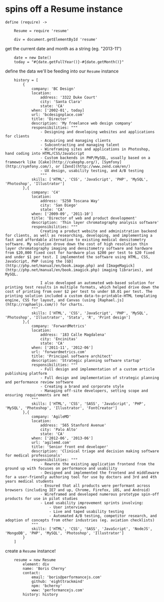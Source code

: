 spins off a Resume instance
===========================

	define (require) ->

		Resume = require 'resume'

		div = document.getElementById 'resume'

get the current date and month as a string (eg. "2013-11")
	
		date = new Date()
		today = "#{date.getFullYear()}-#{date.getMonth()}"

define the data we'll be feeding into our `Resume` instance

		history = [
			{
				company: 'BC Design'
				location:
					address: '3322 Duke Court'
					city: 'Santa Clara'
					state: 'CA'
				when: ['2002-01', today]
				url: 'bcdesignplace.com'
				title: 'Director'
				description: 'My freelance web design company'
				responsibilities: """
					- Designing and developing websites and applications for clients
					- Acquiring and managing clients
					- Subcontracting and managing talent
					- Wireframing sites and applications in Photoshop, hand coding into HTML/CSS/JavaScript
					- Custom backends in PHP/MySQL, usually based on a framework like [Cake](http://cakephp.org/), [Symfony](http://symfony.com/), or [Zend](http://www.zend.com/en/)
					- UX design, usability testing, and A/B testing
					"""
				skills: ['HTML', 'CSS', 'JavaScript', 'PHP', 'MySQL', 'Photoshop', 'Illustrator']
			},{
				company: 'C4'
				location:
					address: '5250 Toscana Way'
					city: 'San Diego'
					state: 'CA'
				when: ['2009-09', '2011-10']
				title: 'Director of web and product development'
				description: 'Thin layer chromatography analysis software'
				responsibilities: """
					Creating a product website and administration backend for clients, as well as researching, developing, and implementing a fast and affordable alternative to existing medical densitometry software. My solution drove down the cost of high resolution thin layer chromatography imaging and densitometry software and hardware from $20,000 fixed cost for hardware plus $200 per test to $20 fixed and under $1 per test. I implemented the software using HTML, CSS, JavaScript, PHP (using the [GD](http://php.net/manual/en/book.image.php) and [ImageMagick](http://php.net/manual/en/book.imagick.php) imaging libraries), and MySQL.

					I also developed an automated web-based solution for printing test results in multiple formats, which helped drive down the cost of printing from over $2 per test to under $0.01 per test. The printing solution included a custom data-to-printable-HTML templating engine, CSS for layout, and Canvas (using [Raphael.js](http://raphaeljs.com/)) for charts.
				"""
				skills: ['HTML', 'CSS', 'JavaScript', 'PHP', 'MySQL', 'Photoshop', 'Illustrator', 'Stata', 'R', 'Print design']
			},{
				company: 'ForwardMetrics'
				location:
					address: '183 Calle Magdalena'
					city: 'Encinitas'
					state: 'CA'
				when: ['2011-11', '2012-06']
				url: 'forwardmetrics.com'
				title: 'Principal software architect'
				description: 'Strategic planning software startup'
				responsibilities: """
					- Full design and implementation of a custom article publishing platform
					- Full design and implementation of strategic planning and performance review software
					- Creating a brand and corporate style
					- Managing off-site developers, setting scope and ensuring requirements are met
				"""
				skills: ['HTML', 'CSS', 'SASS', 'JavaScript', 'PHP', 'MySQL', 'Photoshop', 'Illustrator', 'FontCreator']
			},{
				company: 'AgileMD'
				location:
					address: '565 Stanford Avenue'
					city: 'Palo Alto'
					state: 'CA'
				when: ['2012-06', '2013-06']
				url: 'agilemd.com'
				title: 'Senior front end developer'
				description: 'Clinical triage and decision making software for medical professionals'
				responsibilities: """
					- Rewrote the existing application frontend from the ground up with focuses on performance and usability
					- Designed and implemented the frontend and middleware for a user-friendly authoring tool for use by doctors and 3rd and 4th years medical students
					- Ensured that all products were performant across browsers (including IE7 and up, Chrome, Firefox, iOS, and Android)
					- Wireframed and developed numerous prototype spin-off products for use in pilot studies
					- Lead usability improvement sprints involving:
						- User interviews
						- Live and taped usability testing
						- Automated A/B testing, competitor research, and adoption of concepts from other industries (eg. aviation checklists)
				"""
				skills: ['HTML', 'CSS', 'SASS', 'JavaScript', 'NodeJS', 'MongoDB', 'PHP', 'MySQL', 'Photoshop', 'Illustrator']
			}
		]

create a `Resume` instance!

		resume = new Resume
			element: div
			name: 'Boris Cherny'
			contact:
				email: 'boris@performancejs.com'
				github: 'eighttrackmind'
				npm: 'bcherny'
				www: 'performancejs.com'
			history: history
